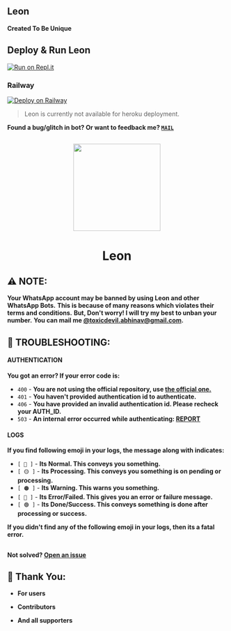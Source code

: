 ## Leon
**Created To Be Unique**

## Deploy & Run Leon

[![Run on Repl.it](https://repl.it/badge/github/TOXIC-DEVIL/Leon)](https://replit.com/@TOXIC-DEVIL/Leon)

### Railway

[![Deploy on Railway](https://railway.app/button.svg)](https://railway.app/template/7E5SS_?referralCode=5QCaZZ)
> Leon is currently not available for heroku deployment.

**Found a bug/glitch in bot? Or want to feedback me? [`MAIL`](https://mailto:toxicdevil.abhinav@gmail.com)**

##

<div align="center">
 <img src="https://i.ibb.co/mbcp1Wp/In-Shot-20230401-203841932.jpg" width="200" height="200">
 <h1>Leon</h1>
</div>

## ⚠️ NOTE:

**Your WhatsApp account may be banned by using Leon and other WhatsApp Bots.**
**This is because of many reasons which violates their terms and conditions.**
**But, Don't worry! I will try my best to unban your number.**
**You can mail me [@toxicdevil.abhinav@gmail.com](https://mailto:toxicdevil.abhinav@gmail.com).**

## 🐞 TROUBLESHOOTING:

#### AUTHENTICATION
**You got an error? If your error code is:**

- `400` - **You are not using the official repository, use [the official one.](https://github.com/TOXIC-DEVIL/Leon)**
- `401` - **You haven't provided authentication id to authenticate.**
- `406` - **You have provided an invalid authentication id. Please recheck your AUTH_ID.**
- `503` - **An internal error occurred while authenticating: [REPORT](https://github.com/TOXIC-DEVIL/Leon/issues/new?assignees=&labels=bug&title=[%20503%20]%20AN%20INTERNAL%20ERROR%20WHILE%20AUTHENTICATING)**

#### LOGS
**If you find following emoji in your logs, the message along with indicates:**

- `[ 🔵 ]` - **Its Normal. This conveys you something.**
- `[ 🟡 ]` - **Its Processing. This conveys you something is on pending or processing.**
- `[ 🟠 ]` - **Its Warning. This warns you something.**
- `[ 🔴 ]` - **Its Error/Failed. This gives you an error or failure message.**
- `[ 🟢 ]` - **Its Done/Success. This conveys something is done after processing or success.**

**If you didn't find any of the following emoji in your logs, then its a fatal error.**

##

**Not solved? [Open an issue](https://github.com/TOXIC-DEVIL/Leon/issues/new)**

## 🙏 Thank You:

- **For users**

- **Contributors**

- **And all supporters**
